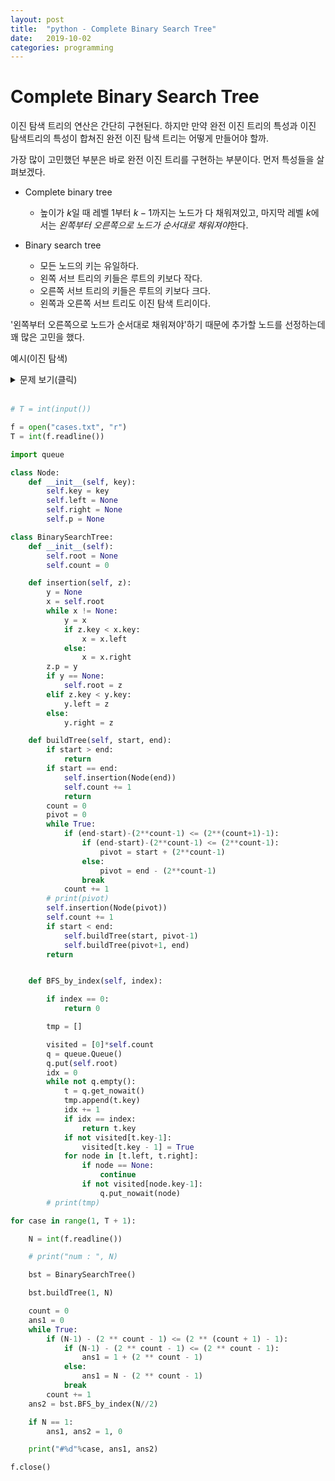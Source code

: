 ```yaml
---
layout: post
title:  "python - Complete Binary Search Tree"
date:   2019-10-02
categories: programming
---
```

# Complete Binary Search Tree
이진 탐색 트리의 연산은 간단히 구현된다. 하지만 만약 완전 이진 트리의 특성과 이진 탐색트리의 특성이 합쳐진 완전 이진 탐색 트리는 어떻게 만들어야 할까.
<br>

가장 많이 고민했던 부분은 바로 완전 이진 트리를 구현하는 부분이다. 먼저 특성들을 살펴보겠다.
<br>

- Complete binary tree
  - 높이가 $k$일 때 레벨 $1$부터 $k-1$까지는 노드가 다 채워져있고, 마지막 레벨 $k$에서는 <i>왼쪽부터 오른쪽으로 노드가 순서대로 채워져야</i>한다.

- Binary search tree
  - 모든 노드의 키는 유일하다.
  - 왼쪽 서브 트리의 키들은 루트의 키보다 작다.
  - 오른쪽 서브 트리의 키들은 루트의 키보다 크다.
  - 왼쪽과 오른쪽 서브 트리도 이진 탐색 트리이다.

'왼쪽부터 오른쪽으로 노드가 순서대로 채워져야'하기 때문에 추가할 노드를 선정하는데 꽤 많은 고민을 했다.
<br>

예시(이진 탐색)
<br>
<details>
<summary> 문제 보기(클릭) </summary>
<div markdown = "1">
1부터 N까지의 자연수를 이진 탐색 트리에 저장하려고 한다.
<br>
이진 탐색 트리는 어떤 경우에도 저장된 값이 왼쪽 서브트리의 루트 <현재 노드 <오른쪽 서브 트리의 루트인 규칙을 만족한다.
<br>
추가나 삭제가 없는 경우에는, 완전 이진 트리가 되도록 만들면 효율적인 이진 탐색 트리를 만들수 있다.
<br>
다음은 1부터 6까지의 숫자를 완전 이진 트리 형태인 이진 탐색 트리에 저장한 경우이다.
<br>
완전 이진 트리의 노드 번호는 루트를 1번으로 하고 아래로 내려가면서 왼쪽에서 오른쪽 순으로 증가한다.
<br>
N이 주어졌을 때 완전 이진 트리로 만든 이진 탐색 트리의 루트에 저장된 값과, N/2번 노드(N이 홀수인 경우 소수점 버림)에 저장된 값을 출력하는 프로그램을 만드시오.
<br>
[입력]
<br>
첫 줄에 테스트케이스의 수 T가 주어진다. 1<=T<=50
<br>
다음 줄부터 테스트 케이스의 별로 N이 주어진다. 1<=N<=1000
<br>
[출력]
<br>
각 줄마다 "#T" (T는 테스트 케이스 번호)를 출력한 뒤, 답을 출력한다.
<br>
[입력]<br>
3<br>
6<br>
8<br>
15<br>
[출력]<br>
\#1 4 6<br>
\#2 5 2<br>
\#3 8 14<br>

_문제 출처 : [SW Expert Academy](https://swexpertacademy.com/main/learn/course/subjectDetail.do?courseId=AVuPDN86AAXw5UW6&subjectId=AWOVJ-_6qfsDFAWg&&#)_
</div>
</details>
<br>

```python
# T = int(input())

f = open("cases.txt", "r")
T = int(f.readline())

import queue

class Node:
    def __init__(self, key):
        self.key = key
        self.left = None
        self.right = None
        self.p = None

class BinarySearchTree:
    def __init__(self):
        self.root = None
        self.count = 0

    def insertion(self, z):
        y = None
        x = self.root
        while x != None:
            y = x
            if z.key < x.key:
                x = x.left
            else:
                x = x.right
        z.p = y
        if y == None:
            self.root = z
        elif z.key < y.key:
            y.left = z
        else:
            y.right = z

    def buildTree(self, start, end):
        if start > end:
            return
        if start == end:
            self.insertion(Node(end))
            self.count += 1
            return
        count = 0
        pivot = 0
        while True:
            if (end-start)-(2**count-1) <= (2**(count+1)-1):
                if (end-start)-(2**count-1) <= (2**count-1):
                    pivot = start + (2**count-1)
                else:
                    pivot = end - (2**count-1)
                break
            count += 1
        # print(pivot)
        self.insertion(Node(pivot))
        self.count += 1
        if start < end:
            self.buildTree(start, pivot-1)
            self.buildTree(pivot+1, end)
        return


    def BFS_by_index(self, index):

        if index == 0:
            return 0

        tmp = []

        visited = [0]*self.count
        q = queue.Queue()
        q.put(self.root)
        idx = 0
        while not q.empty():
            t = q.get_nowait()
            tmp.append(t.key)
            idx += 1
            if idx == index:
                return t.key
            if not visited[t.key-1]:
                visited[t.key - 1] = True
            for node in [t.left, t.right]:
                if node == None:
                    continue
                if not visited[node.key-1]:
                    q.put_nowait(node)
        # print(tmp)

for case in range(1, T + 1):

    N = int(f.readline())

    # print("num : ", N)

    bst = BinarySearchTree()

    bst.buildTree(1, N)

    count = 0
    ans1 = 0
    while True:
        if (N-1) - (2 ** count - 1) <= (2 ** (count + 1) - 1):
            if (N-1) - (2 ** count - 1) <= (2 ** count - 1):
                ans1 = 1 + (2 ** count - 1)
            else:
                ans1 = N - (2 ** count - 1)
            break
        count += 1
    ans2 = bst.BFS_by_index(N//2)

    if N == 1:
        ans1, ans2 = 1, 0

    print("#%d"%case, ans1, ans2)

f.close()
```
